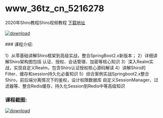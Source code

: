 # www_36tz_cn_5216278
2020年Shiro教程Shiro视频教程
[下载地址](http://www.36tz.cn/article/5216278 "下载地址")
<br/></br>[![download](http://36tz.cn/muke_img/2020_11_1-71-300x170.png "下载地址")](http://www.36tz.cn/article/5216278 "下载地址")
<br/></br>### 课程介绍:<br/></br>1）从零基础讲解Shiro框架到高级实战，整合SpringBoot2.x新版本；
2）详细讲解Shiro架构图包括 认证、授权、会话管理、加密等核心知识
3）深入Realm实战，实现自定义Realm，包含Shiro认证授权核心源码解读
4）讲解Shiro的Filter、缓存和session持久化必备知识
5）综合案例实战Springboot2.x整合Shiro，前后端分离情况下的鉴权，设计权限数据库
自定义SessionManager、过滤器等、整合Redis缓存，持久化Session到Redis中等高级知识

### 课程截图:
[![download](http://36tz.cn/muke_img/2020_11_2-69.png "下载地址")](http://www.36tz.cn/article/5216278 "下载地址")

